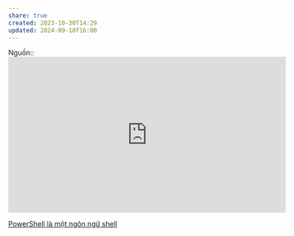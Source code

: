 ```yaml
---
share: true
created: 2023-10-30T14:29
updated: 2024-09-10T16:00
---
```

Nguồn:: <iframe width="560" height="315" src="https://www.youtube.com/embed/Sg4U4r_AgJU?si=aYt8PJjJWOvdjkC_&t=735" title="YouTube video player" frameborder="0" allow="accelerometer; autoplay; clipboard-write; encrypted-media; gyroscope; picture-in-picture; web-share" referrerpolicy="strict-origin-when-cross-origin" allowfullscreen></iframe>

[PowerShell là một ngôn ngữ shell](../../%E2%9C%8D%EF%B8%8FL%E1%BA%ADp%20tr%C3%ACnh/H%E1%BB%87%20%C4%91i%E1%BB%81u%20h%C3%A0nh,%20path%20v%C3%A0%20terminal/Terminal,%20shell,%20console/PowerShell/PowerShell%20l%C3%A0%20m%E1%BB%99t%20ng%C3%B4n%20ng%E1%BB%AF%20shell.md)